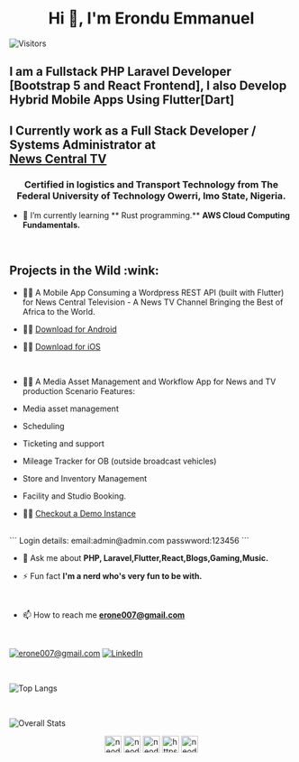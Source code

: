 <h1 align="center">Hi 👋, I'm Erondu Emmanuel</h1>

![Visitors](https://visitor-badge.laobi.icu/badge?page_id=neodavids.neodavids)


<h2>I am a Fullstack PHP Laravel Developer [Bootstrap 5 and React Frontend], I also Develop Hybrid Mobile Apps Using Flutter[Dart]</h2>

<h2>I Currently work as a Full Stack  Developer / Systems Administrator at <br>
<a href="https://newscentral.africa"> News Central TV</a></h2>

<h3 align="center">Certified in logistics and Transport Technology from The Federal University of Technology Owerri, Imo State, Nigeria.</h3>

- 🌱 I’m currently learning ** Rust programming.** **AWS Cloud Computing Fundamentals.**

<br>
<h2>Projects in the Wild :wink:</h2>

- 👨‍💻 A Mobile App Consuming a Wordpress REST API (built with Flutter) for News Central Television - A News TV Channel Bringing the Best of Africa to the World.

- 👨‍💻 <a href="https://play.google.com/store/apps/details?id=app.newscentral.africa&hl=gl&gl=US"> Download for Android</a> 

- 👨‍💻 <a href="https://apps.apple.com/us/app/news-central-tv-africa/id1544073979"> Download for iOS</a> 
<br>

- 👨‍💻 A Media Asset Management and Workflow App for News and TV production Scenario
Features:
- Media asset management
- Scheduling
- Ticketing and support
- Mileage Tracker for OB (outside broadcast vehicles)
- Store and Inventory Management
- Facility and Studio Booking.

- 👨‍💻 <a href="https://129.205.123.122:7443"> Checkout a Demo Instance </a> 
<br>
```
Login details: 
email:admin@admin.com
passwword:123456
```
<br>

</p>


- 💬 Ask me about **PHP, Laravel,Flutter,React,Blogs,Gaming,Music.**


- ⚡ Fun fact **I'm a nerd who's very fun to be with.**

<br>

- 📫 How to reach me **erone007@gmail.com**
<br>

<a href="mailto:erone007@gmail.com"> 

![erone007@gmail.com](https://img.shields.io/badge/Gmail-D14836?style=for-the-badge&logo=gmail&logoColor=white)</a> <a href="https://linkedin.com/in/nuel0">  ![LinkedIn](https://img.shields.io/badge/LinkedIn-0077B5?style=for-the-badge&logo=linkedin&logoColor=white)</a>



<br>
 
![Top Langs](https://github-readme-stats.vercel.app/api/top-langs/?username=theerondu&layout=compact)

<br>


![Overall Stats](https://github-readme-stats.vercel.app/api?username=theerondu&count_private=true&show_icons=true&hide=contribs)
 


<!-- BLOG-POST-LIST:START -->
<!-- BLOG-POST-LIST:END -->
<!-- 
<p align="left"> <img src="https://user-images.githubusercontent.com/50510726/107740654-a8ef1d00-6d31-11eb-8847-516b42837ed3.png" alt="cplusplus" width="40" height="40"/> <img src="https://user-images.githubusercontent.com/50510726/107741936-20be4700-6d34-11eb-96c3-7322fdb825cd.png" alt="dart" width="40" height="40"/> <img src="https://www.vectorlogo.zone/logos/flutterio/flutterio-icon.svg" alt="flutter" width="40" height="40"/> <img src="https://user-images.githubusercontent.com/50510726/107741241-ce305b00-6d32-11eb-957e-6c35da8ea810.png" alt="java" width="40" height="40"/> <img src="https://www.vectorlogo.zone/logos/firebase/firebase-icon.svg" alt="firebase" width="40" height="40"/><img src="https://www.vectorlogo.zone/logos/git-scm/git-scm-icon.svg" alt="git" width="40" height="40"/>  <img src="https://user-images.githubusercontent.com/50510726/107741611-84944000-6d33-11eb-8adc-ff15ebcb1a0e.png" alt="python" width="40" height="40"/></p>
<img align="left" src="https://github-readme-stats.vercel.app/api/top-langs/?username=neodavids&theme=radical" alt="neodavids" />&nbsp;<img align="center" src="https://github-readme-stats.vercel.app/api?username=theerondu&count_private=true&theme=radical" alt="neodavids" /> 

![](https://komarev.com/ghpvc/?username=theerondu) -->


<p align="center">
<a href="https://twitter.com/TheErondu" target="blank"><img align="center" src="https://cdn.jsdelivr.net/npm/simple-icons@3.0.1/icons/twitter.svg" alt="neodavids" height="30" width="30"  /></a>
<a href="https://linkedin.com/in/nuel0" target="blank"><img align="center" src="https://cdn.jsdelivr.net/npm/simple-icons@3.0.1/icons/linkedin.svg" alt="neodavids" height="30" width="30" /></a>
<a href="https://instagram.com/neo_davids" target="blank"><img align="center" src="https://cdn.jsdelivr.net/npm/simple-icons@3.0.1/icons/instagram.svg" alt="neodavids" height="30" width="30" /></a>
<a href="https://medium.com/@keshwaniishita054" target="blank"><img align="center" src="https://cdn.jsdelivr.net/npm/simple-icons@3.0.1/icons/medium.svg" alt="https://medium.com/@keshwaniishita054" height="30" width="30" /></a>
<a href="https://www.youtube.com/channel/UC-YEo9jyWj6oNrPRxgM1asw/featured?view_as=subscriber" target="blank"><img align="center" src="https://cdn.jsdelivr.net/npm/simple-icons@3.0.1/icons/youtube.svg" alt="neodavids" height="30" width="30" /></a>
</p>
